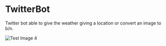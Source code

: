 # TwitterBot
Twitter bot able to give the weather giving a location or convert an image to b/n.

![Test Image 4](https://miro.medium.com/max/1600/1*49gt_RgZRGPUSf6enZTRyw.png)
